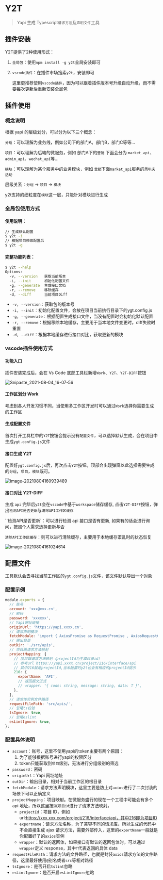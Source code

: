 # Y2T

> Yapi 生成 Typescript`请求方法`及`声明文件`工具

## 插件安装

Y2T提供了2种使用形式：

1. `全局包`：使用`npm install -g y2t`全局安装即可

2. `vscode插件`：在插件市场搜索`y2t`，安装即可

   这里更推荐使用`vscode插件`，因为可以跟着插件版本号升级自动升级，而不需要每次更新后重新安装全局包



## 插件使用

### 概念说明

根据 yapi 的层级划分，可以分为以下三个概念：

`分组`：可以理解为业务线，例如公司下的部门A，部门B，部门C等等…

`项目`：可以理解为后端的微服务，例如 部门A下的`营销` 下面会分为 `market_api`、`admin_api`、`wechat_api`等…

`模块`：可以理解为某个服务中的业务模块，例如 `营销`下面`market_api`服务的`周年庆活动`

层级关系：`分组` → `项目` → `模块`

y2t支持的细粒度在`模块`这一层，只能针对模块进行生成



### 全局包使用方式

#### 使用说明：

```sh
// 生成默认配置
$ y2t -i
// 根据项目修改配置后
$ y2t -g
```



#### 完整功能列表：

```sh
$ y2t --help
Options:
  -v, --version   获取当前版本
  -i, --init      初始化配置文件
  -g, --generate  生成接口文档
  -r, --remove    移除缓存
  -d, --diff      当前项目Diff
```

* `-v, --version`：获取包的版本号
* `-i, --init`：初始化配置文件，会放在项目当前执行目录下的ygt.config.js
* `-g, --generate`：根据配置生成接口文件，当没有配置时会初始化默认配置
* `-r, --remove`：根据移除本地缓存，主要用于当本地文件变更时，diff失败时重置
* `-d, --diff`：根据本地缓存进行接口对比，获取更新的模块



### vscode插件使用方式

#### 功能入口

插件安装完成后，会在 Vs Code 底部工具栏新增`Work`、`Y2T`、`Y2T-DIFF`按钮

![Snipaste_2021-08-04_16-07-56](https://wynne-typora.oss-cn-beijing.aliyuncs.com/typora/Snipaste_2021-08-04_16-07-56.png)



#### 工作区划分 Work

考虑到各人开发习惯不同，当使用多工作区开发时可以通过`Work`选择你需要生成的工作区

#### 生成配置文件

首次打开工具栏中的`Y2T`按钮会提示没有`配置文件`，可以选择默认生成，会在项目中生成`ygt.config.js`文件

#### 接口生成 Y2T

配置好`ygt.config.js`后，再次点击`Y2T`按钮。顶部会出现弹窗以此选择需要生成的`分组`，`项目`，`模块`既可。

![image-20210804160939489](https://wynne-typora.oss-cn-beijing.aliyuncs.com/typora/image-20210804160939489.png)

#### 接口对比 Y2T-DIFF

生成 `api` 完毕后`y2t`会在`vscode`中基于`workspace`储存缓存, 点击`Y2T-DIFF`按钮，弹出`检测API是否更新`与`清除API工作区缓存`

``检测API是否更新`：可以进行检测 api 接口是否有更新, 如果有的话会进行询问，按照个人需求选择更新与否

`清除API工作区缓存`：则可以进行清除缓存，主要用于本地缓存紊乱时的状态恢复

![image-20210804161024614](https://wynne-typora.oss-cn-beijing.aliyuncs.com/typora/image-20210804161024614.png)



## 配置文件

工具默认会去寻找当前工作区的`ygt.config.js`文件，该文件默认导出一个对象

### 配置示例

```javascript
module.exports = {
  // 账号
  account: 'xxx@xxx.cn',
  // 密码
  password: 'xxxxxx',
  // Yapi网址链接
  originUrl: 'https://yapi.xxxx.cn',
  // 请求声明模块
  fetchModule: 'import { AxiosPromise as RequestPromise , AxiosRequestConfig as RequestConfig } from "axios";',
  // 输出目录
  outDir: './src/apis',
  // 项目跟请求方法映射
  projectMapping: {
  	// 项目跟请求方法映射（projectId为生成目录id）
  	// 参考url https://yapi.xxxx.cn/project/216/interface/api
  	// 其中216就是projectId,当未配置时y2t也会有相应的projectId提示
    216: {
      exportName: 'API',
      // 返回报文泛式
      // wrapper: '{ code: string, message: string, data: T }',
    },
  },
  // 请求体实例文件路径
  requestFilePath: 'src/apis/',
  // 忽略ts校验
  tsIgnore: true,
  // 忽略eslint
  esLintIgnore: true,
};

```

### 配置具体说明

* `account`：账号，这里不使用yapi的token主要有两个原因：
  1. 为了能够根据账号进行yapi的权限区分
  2. token只能获取到`项目`级别，无法进行分组级别的筛选
* `password`：密码
* `originUrl`：Yapi 网址地址
* `outDir`：输出目录，相对于当前工作区的根目录
* `fetchModule`：请求方法声明模块，这里主要是防止对`axios`进行了二次封装的场景下可以正确定义
* `projectMapping`：项目映射。在微服务盛行的现在一个工程中可能会有多个 api 地址，所以这里按照`项目id`进行了请求方法映射。
  * `projectId`：项目 ID，例如url:https://xxx.xxx.com/project/216/interface/api，其中216即为项目ID
  * `exportName`：请求方法名称，为了兼容不同的请求库，所以生成的代码中不会直接生成 ajax 请求方法，需要外部传入，这里的`exportName`一般就是你配置好了的`axios`实例
  * `wrapper`：默认的返回体，如果接口有默认的返回包体时，可以通过`wrapper`定义 response，其中`T`代表返回的具体 data
* `requestFilePath`：请求方法的文件路径，也就是封装`axios`请求方法的文件路径，这里最好使用`@`别名或者`src`等相对路径
* `tsIgnore`：是否开启`tslint`忽略
* `esLintIgnore`：是否开启`esLintIgnore`忽略

